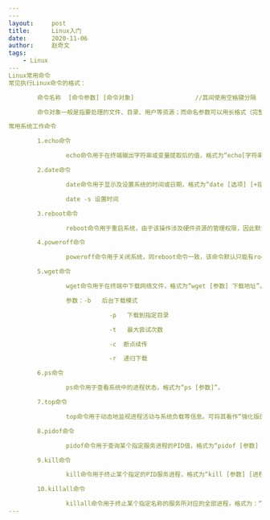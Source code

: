 ```yaml
---
​---
layout:     post
title:      Linux入门
date:       2020-11-06
author:     赵奇文
tags:
    - Linux
​---
Linux常用命令
常见执行Linux命令的格式：

		命令名称  [命令参数] [命令对象]					//其间使用空格键分隔

		命令对象一般是指要处理的文件、目录、用户等资源；而命名参数可以用长格式（完整的项目名称），也可以用短格式（单个字母的缩写），两者分别用——与—作为前缀。

常用系统工作命令

		1.echo命令

				echo命令用于在终端输出字符串或变量提取后的值，格式为“echo[字符串|$变量]”。

		2.date命令

				date命令用于显示及设置系统的时间或日期，格式为“date [选项] [+指定的格式]”。

				date -s	设置时间

		3.reboot命令

				reboot命令用于重启系统，由于该操作涉及硬件资源的管理权限，因此默认只能使用root管理员来重启，其命令如下：

		4.poweroff命令

				poweroff命令用于关闭系统，同reboot命令一致，该命令默认只能有root管理员才可以关闭电脑。

		5.wget命令

				wget命令用于在终端中下载网络文件，格式为“wget [参数] 下载地址”。

				参数：-b	后台下载模式

							-p   下载到指定目录

						    -t	 最大尝试次数

							-c	断点续传

							-r	递归下载

		6.ps命令

				ps命令用于查看系统中的进程状态，格式为“ps [参数]”。

		7.top命令

				top命令用于动态地监视进程活动与系统负载等信息。可将其看作“强化版的Windows任务管理器”。

		8.pidof命令

				pidof命令用于查询某个指定服务进程的PID值，格式为“pidof [参数] [服务名称]”。

		9.kill命令

				kill命令用于终止某个指定的PID服务进程，格式为“kill [参数] [进程PID]”。

		10.killall命令

				killall命令用于终止某个指定名称的服务所对应的全部进程，格式为：“killall [参数] [进程名称]”。
---
```






